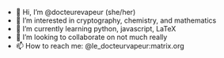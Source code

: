 - 👋 Hi, I’m @docteurevapeur (she/her)
- 👀 I’m interested in cryptography, chemistry, and mathematics
- 🌱 I’m currently learning python, javascript, LaTeX
- 💞️ I’m looking to collaborate on not much really
- 📫 How to reach me: @le_docteurvapeur:matrix.org

<!---
docteurevapeur/docteurevapeur is a ✨ special ✨ repository because its `README.md` (this file) appears on your GitHub profile.
You can click the Preview link to take a look at your changes.
--->
